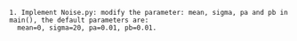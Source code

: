     1. Implement Noise.py: modify the parameter: mean, sigma, pa and pb in main(), the default parameters are: 
      mean=0, sigma=20, pa=0.01, pb=0.01.
    
